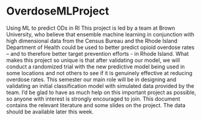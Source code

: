 # OverdoseMLProject
Using ML to predict ODs in RI
This project is led by a team at Brown University, who believe that ensemble machine learning in conjunction with high dimensional data from the Census Bureau and the Rhode Island Department of Health could be used to better predict opioid overdose rates – and to therefore better target prevention efforts - in Rhode Island.
What makes this project so unique is that after validating our model, we will conduct a randomized trial with the new predictive model being used in some locations and not others to see if it is genuinely effective at reducing overdose rates. This semester our main role will be in designing and validating an initial classification model with simulated data provided by the team.
I’d be glad to have as much help on this important project as possible, so anyone with interest is strongly encouraged to join.
This document contains the relevant literature and some slides on the project. The data should be available later this week.
